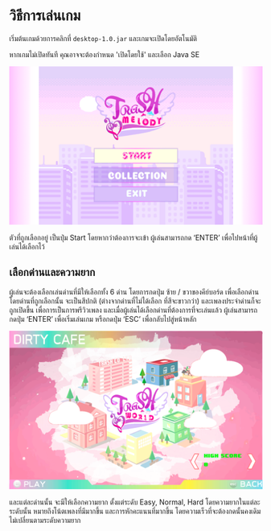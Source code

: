 # วิธีการเล่นเกม
เริ่มต้นเกมด้วยการคลิกที่ `desktop-1.0.jar` และเกมจะเปิดโดยอัตโนมัติ

หากเกมไม่เปิดทันที คุณอาจจะต้องกำหนด 'เปิดโดยใช้' และเลือก Java SE

![](./img/Picture1.png)

ตัวที่ถูกเลือกอยู่ เป็นปุ่ม Start โดยหากว่าต้องการจะเข้า ผู้เล่นสามารถกด ‘ENTER’ เพื่อไปหน้าที่ผู้เล่นได้เลือกไว้

## เลือกด่านและความยาก
ผู้เล่นจะต้องเลือกเล่นด่านที่มีให้เลือกทั้ง 6 ด่าน โดยการกดปุ่ม ซ้าย / ขวาของคีย์บอร์ด เพื่อเลือกด่าน โดยด่านที่ถูกเลือกนั้น จะเป็นสีปกติ (ต่างจากด่านที่ไม่ได้เลือก ที่สีจะขาวกว่า) และเพลงประจำด่านก็จะถูกเปิดขึ้น เพื่อการเป็นการพรีวิวเพลง และเมื่อผู้เล่นได้เลือกด่านที่ต้องการที่จะเล่นแล้ว ผู้เล่นสามารถกดปุ่ม ‘ENTER’ เพื่อเริ่มเล่นเกม หรือกดปุ่ม ‘ESC’ เพื่อกลับไปสู่หน้าหลัก

![](./img/Picture2.png)

และแต่ละด่านนั้น จะมีให้เลือกความยาก ตั้งแต่ระดับ Easy, Normal, Hard โดยความยากในแต่ละระดับนั้น หมายถึงโน้ตเพลงที่มีมากขึ้น และการหักคะแนนที่มากขึ้น โดยความเร็วที่จะต้องกดนั้นคงเดิม ไม่เปลี่ยนตามระดับความยาก
